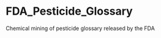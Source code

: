 FDA_Pesticide_Glossary
======================

Chemical mining of pesticide glossary released by the FDA
